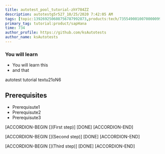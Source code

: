 ```yaml
---
title: autotest_pool_tutorial-zhY784ZZ
description: autotestg5r527_10/25/2020 7:42:05 AM
tags: [topic:139269250608756787992873,products:tech/73554900100700000996,tutorial:experience/advanced]
primary_tag: tutorial:product/sapHana
time: 734
author_profile: https://github.com/ksAutotests
author_name: ksAutotests
---
```

### You will learn
- You will learn this
- and that

autotest tutorial textu21oN6

## Prerequisites
- Prerequisute1
- Prerequisute2
- Prerequisute3

[ACCORDION-BEGIN [](First step)]
[DONE]
[ACCORDION-END]

[ACCORDION-BEGIN [](Second step)]
[DONE]
[ACCORDION-END]

[ACCORDION-BEGIN [](Third step)]
[DONE]
[ACCORDION-END]

